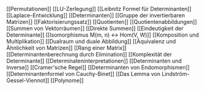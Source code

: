 [[Permutationen]]
[[LU-Zerlegung]]
[[Leibnitz Formel für Determinanten]]
[[Laplace-Entwicklung]]
[[Determinanten]]
[[Gruppe der invertierbaren Matrizen]]
[[Faktorisierungssatz]]
[[Quotienten]]
[[Quotientenabbildungen]]
[[Summen von Vektorräumen]]
[[Direkte Summen]]
[[Eindeutigkeit der Determinante]]
[[Isomorphismus M(m, n) <-> Hom(V, W)]]
[[Komposition und Multiplikation]]
[[Dualraum und duale Abbildung]]
[[Äquivalenz und Ähnlichkeit von Matrizen]]
[[Rang einer Matrix]]
[[Determinantenberechnung durch Elimination]]
[[Komplexität der Determinante]]
[[Determinateninterpretationen]]
[[Determinanten und Inverse]]
[[Cramer'sche Regel]]
[[Determinanten von Endomorphismen]]
[[Determinantenformel von Cauchy-Binet]]
[[Das Lemma von Lindström-Gessel-Viennot]]
[[Polynome]]
